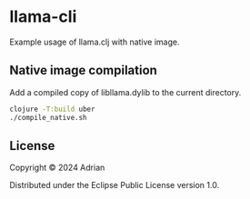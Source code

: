 # llama-cli

Example usage of llama.clj with native image.

## Native image compilation

Add a compiled copy of libllama.dylib to the current directory.

```bash
clojure -T:build uber
./compile_native.sh
```

## License

Copyright © 2024 Adrian

Distributed under the Eclipse Public License version 1.0.
